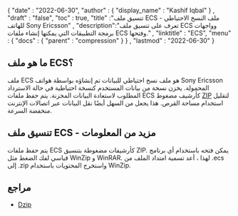 {
  "date" : "2022-06-30",
  "author" : {
    "display_name" : "Kashif Iqbal"
} ,
  "draft" : "false",
  "toc" : true,
  "title" :"تنسيق ملف ECS - ملف النسخ الاحتياطي للهاتف Sony Ericsson" ,
  "description":"تعرف على تنسيق ملف ECS وواجهات برمجة التطبيقات التي يمكنها إنشاء ملفات ECS وفتحها." ,
  "linktitle" : "ECS",
  "menu" : {
    "docs" : {
      "parent" : "compression"
}
} ,
  "lastmod" : "2022-06-30"
}

## ما هو ملف ECS؟

ملف ECS هو ملف نسخ احتياطي للبيانات تم إنشاؤه بواسطة هواتف Sony Ericsson المحمولة. يخزن نسخة من بيانات المستخدم كنسخة احتياطية في حالة الاسترداد المطلوب لاستعادة البيانات المخزنة. يتم حفظ ملفات ECS كأرشيف مضغوط [ZIP](/ar/compression/zip/) لتقليل استخدام مساحة القرص. هذا يجعل من السهل أيضًا نقل البيانات عبر اتصالات الإنترنت منخفضة السرعة.

## تنسيق ملف ECS - مزيد من المعلومات

يتم حفظ ملفات ECS كأرشيفات مضغوطة بتنسيق ZIP. يمكن فتحه باستخدام أي برنامج قياسي لفك الضغط مثل WinZip و WinRAR. لهذا ، أعد تسمية امتداد الملف من .ecs إلى .zip واستخرج المحتويات باستخدام WinZip.

## مراجع

* [Dzip](https://speeddemosarchive.com/dzip/)


